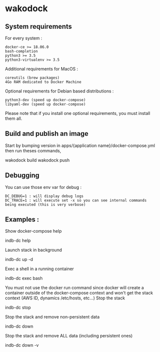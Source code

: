 # wakodock


## System requirements

For every system :

    docker-ce >= 18.06.0
    bash-completion
    python3 >= 3.5
    python3-virtualenv >= 3.5

Additional requirements for MacOS :

    coreutils (brew packages)
    4Go RAM dedicated to Docker Machine

Optional requirements for Debian based distributions :

    python3-dev (speed up docker-compose)
    libyaml-dev (speed up docker-compose)

Please note that if you install one optional requirements, you must install them all.

## Build and publish an image

Start by bumping version in apps/{application name}/docker-compose.yml then run theses commands,

wakodock <project-name> build <container-name>
wakodock <project-name> push <container-name>


## Debugging

You can use those env var for debug :

    DC_DEBUG=1 : will display debug logs
    DC_TRACE=1 : will execute set -x so you can see internal commands being executed (this is very verbose)


## Examples :
Show docker-compose help

indb-dc <project-name> help

Launch stack in background

indb-dc <project-name> up -d

Exec a shell in a running container

indb-dc <project-name> exec <container-name> bash

You must not use the docker run command since docker will create a container outside of the docker-compose context and won't get the stack context (AWS ID, dynamics /etc/hosts, etc...)
Stop the stack

indb-dc <project-name> stop

Stop the stack and remove non-persistent data

indb-dc <project-name> down

Stop the stack and remove ALL data (including persistent ones)

indb-dc <project-name> down -v